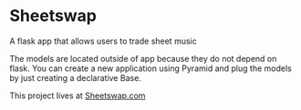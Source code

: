 # Sheetswap

A flask app that allows users to trade sheet music

The models are located outside of app because they do not depend on flask.  You can create a new application using Pyramid and plug the models by just creating a declarative Base.

This project lives at [Sheetswap.com](http://sheetswap.com)
